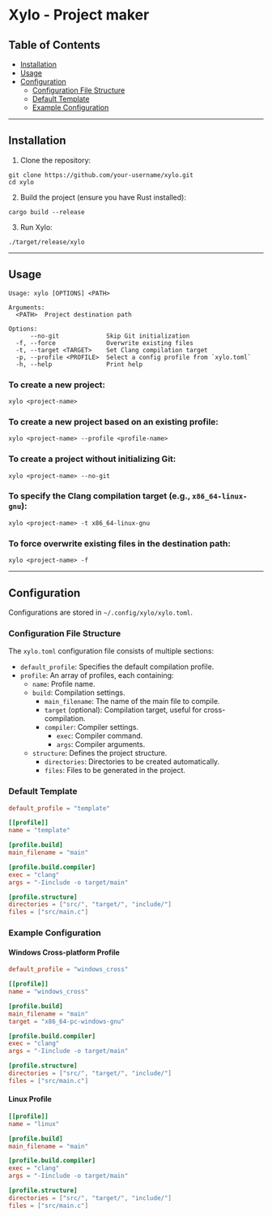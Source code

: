 # Xylo - Project maker

## Table of Contents
- [Installation](#Installation)
- [Usage](#Usage)
- [Configuration](#Configuration)
  - [Configuration File Structure](#Configuration-File-Structure)
  - [Default Template](#Default-Template)
  - [Example Configuration](#Example-Configuration)

---

## Installation

1. Clone the repository:
```
git clone https://github.com/your-username/xylo.git
cd xylo
```

2. Build the project (ensure you have Rust installed):
```
cargo build --release
```

3. Run Xylo:
```
./target/release/xylo
```

---

## Usage

```
Usage: xylo [OPTIONS] <PATH>

Arguments:
  <PATH>  Project destination path

Options:
      --no-git             Skip Git initialization
  -f, --force              Overwrite existing files
  -t, --target <TARGET>    Set Clang compilation target
  -p, --profile <PROFILE>  Select a config profile from `xylo.toml`
  -h, --help               Print help
```

### To create a new project:
```
xylo <project-name>
```

### To create a new project based on an existing profile:
```
xylo <project-name> --profile <profile-name>
```

### To create a project without initializing Git:
```
xylo <project-name> --no-git
```

### To specify the Clang compilation target (e.g., `x86_64-linux-gnu`):
```
xylo <project-name> -t x86_64-linux-gnu
```

### To force overwrite existing files in the destination path:
```
xylo <project-name> -f
```

---

## Configuration

Configurations are stored in `~/.config/xylo/xylo.toml`.

### Configuration File Structure

The `xylo.toml` configuration file consists of multiple sections:

- `default_profile`: Specifies the default compilation profile.
- `profile`: An array of profiles, each containing:
  - `name`: Profile name.
  - `build`: Compilation settings.
    - `main_filename`: The name of the main file to compile.
    - `target` (optional): Compilation target, useful for cross-compilation.
    - `compiler`: Compiler settings.
      - `exec`: Compiler command.
      - `args`: Compiler arguments.
  - `structure`: Defines the project structure.
    - `directories`: Directories to be created automatically.
    - `files`: Files to be generated in the project.

### Default Template

```toml
default_profile = "template"

[[profile]]
name = "template"

[profile.build]
main_filename = "main"

[profile.build.compiler]
exec = "clang"
args = "-Iinclude -o target/main"

[profile.structure]
directories = ["src/", "target/", "include/"]
files = ["src/main.c"]
```

### Example Configuration

#### Windows Cross-platform Profile

```toml
default_profile = "windows_cross"

[[profile]]
name = "windows_cross"

[profile.build]
main_filename = "main"
target = "x86_64-pc-windows-gnu"

[profile.build.compiler]
exec = "clang"
args = "-Iinclude -o target/main"

[profile.structure]
directories = ["src/", "target/", "include/"]
files = ["src/main.c"]
```

#### Linux Profile

```toml
[[profile]]
name = "linux"

[profile.build]
main_filename = "main"

[profile.build.compiler]
exec = "clang"
args = "-Iinclude -o target/main"

[profile.structure]
directories = ["src/", "target/", "include/"]
files = ["src/main.c"]
```
